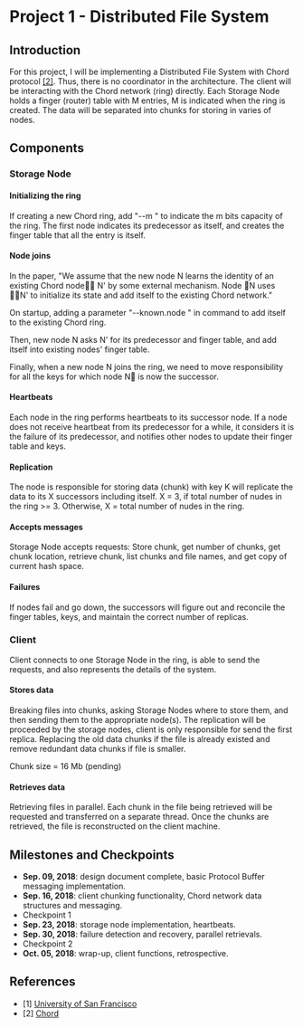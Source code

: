 # Project 1 - Distributed File System

## Introduction

For this project, I will be implementing a Distributed File System with Chord protocol [[2]](#references). Thus, there is no coordinator in the architecture. The client will be interacting with the Chord network (ring) directly. Each Storage Node holds a finger (router) table with M entries, M is indicated when the ring is created. The data will be separated into chunks for storing in varies of nodes. 

## Components

### Storage Node

#### Initializing the ring

If creating a new Chord ring, add "--m <number of m>" to indicate the m bits capacity of the ring. The first node indicates its predecessor as itself, and creates the finger table that all the entry is itself.

#### Node joins

In the paper, "We assume that the new node N learns the identity of an existing Chord node􏰕􏰂 N' by some external mechanism. Node 􏰕N uses 􏰕􏰂N' to initialize its state and add itself to the existing Chord network."

On startup, adding a parameter "--known.node <node ip:port>" in command to add itself to the existing Chord ring.

Then, new node N asks N' for its predecessor and finger table, and add itself into existing nodes' finger table.

Finally, when a new node N joins the ring, we need to move responsibility for all the keys for which node N􏰕 is now the successor.

#### Heartbeats

Each node in the ring performs heartbeats to its successor node. If a node does not receive heartbeat from its predecessor for a while, it considers it is the failure of its predecessor, and notifies other nodes to update their finger table and keys.

#### Replication

The node is responsible for storing data (chunk) with key K will replicate the data to its X successors including itself. X = 3, if total number of nudes in the ring >= 3. Otherwise, X = total number of nudes in the ring.

#### Accepts messages

Storage Node accepts requests: Store chunk, get number of chunks, get chunk location, retrieve chunk, list chunks and file names, and get copy of current hash space.

#### Failures

If nodes fail and go down, the successors will figure out and reconcile the finger tables, keys, and maintain the correct number of replicas.

### Client

Client connects to one Storage Node in the ring, is able to send the requests, and also represents the details of the system.

#### Stores data

Breaking files into chunks, asking Storage Nodes where to store them, and then sending them to the appropriate node(s). The replication will be proceeded by the storage nodes, client is only responsible for send the first replica. Replacing the old data chunks if the file is already existed and remove redundant data chunks if file is smaller.

Chunk size = 16 Mb (pending)

#### Retrieves data

Retrieving files in parallel. Each chunk in the file being retrieved will be requested and transferred on a separate thread. Once the chunks are retrieved, the file is reconstructed on the client machine.

## Milestones and Checkpoints

* **Sep. 09, 2018**: design document complete, basic Protocol Buffer messaging implementation.
* **Sep. 16, 2018**: client chunking functionality, Chord network data structures and messaging.
* Checkpoint 1
* **Sep. 23, 2018**: storage node implementation, heartbeats.
* **Sep. 30, 2018**: failure detection and recovery, parallel retrievals.
* Checkpoint 2
* **Oct. 05, 2018**: wrap-up, client functions, retrospective.

## References

* [1] [University of San Francisco](https://www.usfca.edu)
* [2] [Chord](https://www.cs.usfca.edu/~mmalensek/cs677/schedule/papers/stoica2001chord.pdf)
